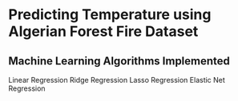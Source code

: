 
# Predicting Temperature using Algerian Forest Fire Dataset

## Machine Learning Algorithms Implemented
Linear Regression
Ridge Regression
Lasso Regression
Elastic Net Regression
